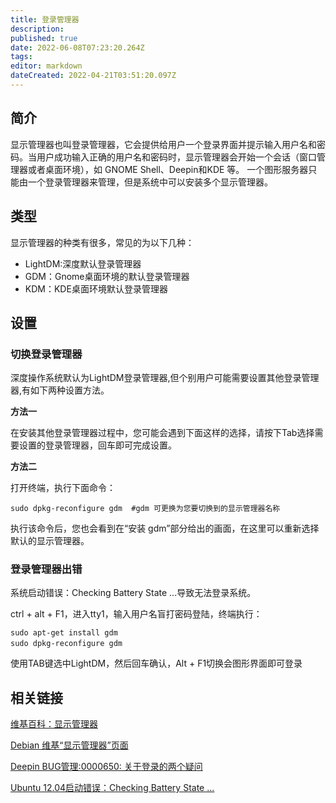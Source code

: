 ```yaml
---
title: 登录管理器
description: 
published: true
date: 2022-06-08T07:23:20.264Z
tags: 
editor: markdown
dateCreated: 2022-04-21T03:51:20.097Z
---
```


## 简介
显示管理器也叫登录管理器，它会提供给用户一个登录界面并提示输入用户名和密码。当用户成功输入正确的用户名和密码时，显示管理器会开始一个会话（窗口管理器或者桌面环境），如 GNOME Shell、Deepin和KDE 等。
一个图形服务器只能由一个登录管理器来管理，但是系统中可以安装多个显示管理器。

## 类型

显示管理器的种类有很多，常见的为以下几种：

- LightDM:深度默认登录管理器
- GDM：Gnome桌面环境的默认登录管理器
- KDM：KDE桌面环境默认登录管理器

## 设置
### 切换登录管理器

深度操作系统默认为LightDM登录管理器,但个别用户可能需要设置其他登录管理器,有如下两种设置方法。

**方法一**

在安装其他登录管理器过程中，您可能会遇到下面这样的选择，请按下Tab选择需要设置的登录管理器，回车即可完成设置。

**方法二**

打开终端，执行下面命令：

    sudo dpkg-reconfigure gdm  #gdm 可更换为您要切换到的显示管理器名称

执行该命令后，您也会看到在“安装 gdm”部分给出的画面，在这里可以重新选择默认的显示管理器。

### 登录管理器出错

系统启动错误：Checking Battery State ...导致无法登录系统。

ctrl + alt + F1，进入tty1，输入用户名盲打密码登陆，终端执行：

    sudo apt-get install gdm
    sudo dpkg-reconfigure gdm　

使用TAB键选中LightDM，然后回车确认，Alt + F1切换会图形界面即可登录

## 相关链接

[维基百科：显示管理器](http://zh.wikipedia.org/wiki/X%E6%98%BE%E7%A4%BA%E7%AE%A1%E7%90%86%E5%99%A8)

[Debian 维基“显示管理器”页面](http://wiki.debian.org/DisplayManager)

[Deepin BUG管理:0000650: 关于登录的两个疑问](http://www.linuxdeepin.com/mantis/view.php?id=650)

[Ubuntu 12.04启动错误：Checking Battery State ...](http://www.linuxidc.com/Linux/2013-02/80128.htm)
